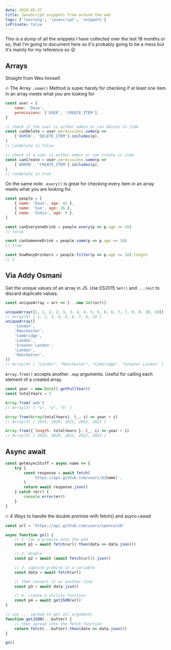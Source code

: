 ```yaml
---
date: 2019-05-27
title: JavaScript snippets from around the web
tags: ['learning', 'javascript', 'snippets']
isPrivate: false
---
```


This is a dump of all the snippets I have collected over the last 18
months or so, that I'm going to document here so it's probably going
to be a mess but it's mainly for my reference so 😛

## Arrays

Straight from Wes himself.

🔥 The Array `.some()` Method is super handy for checking if at least
one item in an array meets what you are looking for

```js
const user = {
	name: 'Dave',
	permissions: ['USER', 'CREATE_ITEM'],
}

// check if the user is either admin or can delete in item
const canDelete = user.permissions.some(p =>
	['ADMIN', 'DELETE_ITEM'].includes(p),
)
// canDelete is false

// check if a user is either admin or can create in item
const canCreate = user.permissions.some(p =>
	['ADMIN', 'CREATE_ITEM'].includes(p),
)
// canDelete is true
```

On the same note `.every()` is great for checking every item in an
array meets what you are looking for.

```js
const people = [
	{ name: 'Dave', age: 42 },
	{ name: 'Sue', age: 26 },
	{ name: 'India', age: 9 },
]

const canEveryoneDrink = people.every(p => p.age >= 18)
// false

const canSomeoneDrink = people.some(p => p.age >= 18)
// true

const howManyDrinkers = people.filter(p => p.age >= 18).length
// 2
```

<!-- cSpell:ignore addy,osmani -->

## Via Addy Osmani

Get the unique values of an array in JS. Use ES2015 `Set()` and
`...rest` to discard duplicate values.

```js
const uniqueArray = arr => [...new Set(arr)]

uniqueArray([1, 1, 2, 2, 3, 3, 4, 4, 5, 5, 6, 6, 7, 7, 0, 0, 10, 10])
// Array(9) [ 1, 2, 3, 4, 5, 6, 7, 0, 10 ]
uniqueArray([
	'London',
	'Manchester',
	'Cambridge',
	'London',
	'Greater London',
	'London',
	'Manchester',
])
// Array(4) [ "London", "Manchester", "Cambridge", "Greater London" ]
```

`Array.from()` accepts another `.map` arguments. Useful for calling
each element of a created array.

```js
const year = new Date().getFullYear()
const totalYears = 5

Array.from('web')
// Array(3) [ "w", "e", "b" ]

Array.from(Array(totalYears), (_, i) => year + i)
// Array(5) [ 2019, 2020, 2021, 2022, 2023 ]

Array.from({ length: totalYears }, (_, i) => year + i)
// Array(5) [ 2019, 2020, 2021, 2022, 2023 ]
```

## Async await

```js
const getAsyncStuff = async name => {
	try {
		const response = await fetch(
			`https://api.github.com/users/${name}`,
		)
		return await response.json()
	} catch (err) {
		console.error(err)
	}
}
```

🔥 4 Ways to handle the double promise with fetch() and async+await

```js
const url = 'https://api.github.com/users/spences10'

async function go() {
	// 1. tac a promise onto the end
	const p1 = await fetch(url).then(data => data.json())

	// 2. double
	const p2 = await (await fetch(url)).json()

	// 3. capture promise in a variable
	const data = await fetch(url)

	// then convert it on another line
	const p3 = await data.json()

	// 4. create a utility function
	const p4 = await getJSON(url)
}

// use ... spread to get all arguments
function getJSON(...butter) {
	// then spread into the fetch function
	return fetch(...butter).then(data => data.json())
}

go()
```
